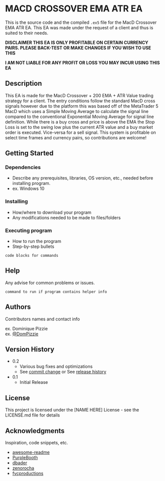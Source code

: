 # MACD CROSSOVER EMA ATR EA

This is the source code and the compiled `.ex5` file for the MacD Crossover EMA ATR EA. This EA was made under the request of a client and thus is suited to their needs.

**DISCLAIMER THIS EA IS ONLY PROFITABLE ON CERTAIN CURRENCY PAIRS. PLEASE BACK-TEST OR MAKE CHANGES IF YOU WISH TO USE THIS**

**I AM NOT LIABLE FOR ANY PROFIT OR LOSS YOU MAY INCUR USING THIS EA**

## Description

This EA is made for the MacD Crossover + 200 EMA + ATR Value trading strategy for a client. The entry conditions follow the standard MacD cross signals however 
due to the platform this was based off of the MetaTrader 5 MacD which uses a Simple Moving Average to calculate the signal line compared to the conventional 
Exponential Moving Average for signal line definition. While there is a buy cross and price is above the EMA the Stop Loss is set to the swing low plus the current ATR value and a buy market order is executed. Vice-versa for a sell signal. This system is profitable on select time frames and currency pairs, so contributions are
welcome! 

## Getting Started

### Dependencies

* Describe any prerequisites, libraries, OS version, etc., needed before installing program.
* ex. Windows 10

### Installing

* How/where to download your program
* Any modifications needed to be made to files/folders

### Executing program

* How to run the program
* Step-by-step bullets
```
code blocks for commands
```

## Help

Any advise for common problems or issues.
```
command to run if program contains helper info
```

## Authors

Contributors names and contact info

ex. Dominique Pizzie  
ex. [@DomPizzie](https://twitter.com/dompizzie)

## Version History

* 0.2
    * Various bug fixes and optimizations
    * See [commit change]() or See [release history]()
* 0.1
    * Initial Release

## License

This project is licensed under the [NAME HERE] License - see the LICENSE.md file for details

## Acknowledgments

Inspiration, code snippets, etc.
* [awesome-readme](https://github.com/matiassingers/awesome-readme)
* [PurpleBooth](https://gist.github.com/PurpleBooth/109311bb0361f32d87a2)
* [dbader](https://github.com/dbader/readme-template)
* [zenorocha](https://gist.github.com/zenorocha/4526327)
* [fvcproductions](https://gist.github.com/fvcproductions/1bfc2d4aecb01a834b46)